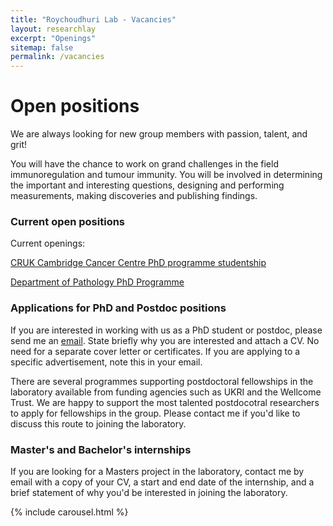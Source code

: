 ```yaml
---
title: "Roychoudhuri Lab - Vacancies"
layout: researchlay
excerpt: "Openings"
sitemap: false
permalink: /vacancies
---
```


# Open positions

We are always looking for new group members with passion, talent, and grit!

You will have the chance to work on grand challenges in the field immunoregulation and tumour immunity. You will be involved in determining the important and interesting questions, designing and performing measurements, making discoveries and publishing findings.

### Current open positions

Current openings:  

[CRUK Cambridge Cancer Centre PhD programme studentship](https://crukcambridgecentre.org.uk/research/programmes/cellular-and-molecular-biology)  

[Department of Pathology PhD Programme](https://www.path.cam.ac.uk/graduate/fully-funded-studentships)  

### Applications for PhD and Postdoc positions
If you are interested in working with us as a PhD student or postdoc, please send me an [email](mailto:rr257@cam.ac.uk). State briefly why you are interested and attach a CV. No need for a separate cover letter or certificates. If you are applying to a specific advertisement, note this in your email.

There are several programmes supporting postdoctoral fellowships in the laboratory available from funding agencies such as UKRI and the Wellcome Trust.  We are happy to support the most talented postdocotral researchers to apply for fellowships in the group. Please contact me if you'd like to discuss this route to joining the laboratory. 

### Master's and Bachelor's internships
If you are looking for a Masters project in the laboratory, contact me by email with a copy of your CV, a start and end date of the internship, and a brief statement of why you'd be interested in joining the laboratory.

{% include carousel.html %}
